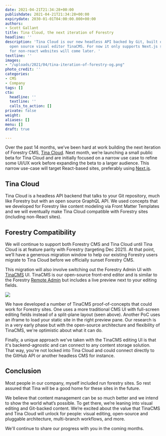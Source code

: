 ```yaml
---
date: 2021-04-21T21:34:28+00:00
publishdate: 2021-04-21T21:34:28+00:00
expirydate: 2030-01-01T04:00:00.000+00:00
authors:
- Scott Gallant
title: Tina Cloud, the next iteration of Forestry
headline: ''
description: 'Tina Cloud is our new headless API backed by Git, built on top on our
  open source visual editor TinaCMS. For now it only supports Next.js sites, support
  for non-react websites will come later. '
textline: ''
images:
- "/uploads/2021/04/tina-iteration-of-forestry-og.png"
photo_credit: ''
categories:
- CMS
- Company
tags: []
cta:
  headline: ''
  textline: ''
  calls_to_action: []
private: false
weight: 
aliases: []
menu: []
draft: true

---
```

Over the past 14 months, we’ve been hard at work building the next iteration of Forestry CMS, [Tina Cloud](https://tina.io/blog/tina-cloud-a-headless-cms-backed-by-git/). Next month, we’re launching a small public beta for Tina Cloud and are initially focused on a narrow use case to refine some UI/UX work before expanding the beta to a larger audience.  This narrow use-case will target React-based sites, preferably using [Next.js](https://nextjs.org).

## Tina Cloud

Tina Cloud is a headless API backend that talks to your Git repository, much like Forestry but with an open source GraphQL API.  We used concepts that we developed for Forestry like content modeling via Front Matter Templates and we will eventually make Tina Cloud compatible with Forestry sites (including non-React sites). 

## Forestry Compatibility

We will continue to support both Forestry CMS and Tina Cloud until Tina Cloud is at feature parity with Forestry (targeting Dec 2021). At that point, we’ll have a generous migration window to help our existing Forestry users migrate to Tina Cloud before we officially sunset Forestry CMS.

This migration will also involve switching out the Forestry Admin UI with [TinaCMS](http://tina.io/) UI. TinaCMS is our open-source front-end editor and is similar to the Forestry [Remote Admin](https://forestry.io/docs/editing/remote-admin/) but includes a live preview next to your editing fields.

![](https://res.cloudinary.com/forestry-demo/image/upload/v1619023278/tina-cms-visual-editing.gif)

We have developed a number of TinaCMS proof-of-concepts that could work for Forestry sites. One uses a more traditional CMS UI with full-screen editing fields instead of a split-plane layout (seen above). Another PoC uses an iframe to load your static site in the right preview pane. Our research is in a very early phase but with the open-source architecture and flexibility of TinaCMS, we're optimistic about what it can do.

Finally, a unique approach we've taken with the TinaCMS editing UI is that it's backend-agnostic and can connect to any content storage solution. That way, you're not locked into Tina Cloud and could connect directly to the GitHub API or another headless CMS for instance.

## Conclusion

Most people in our company, myself included run forestry sites. So rest assured that Tina will be a good home for these sites in the future.

We believe that content management can be so much better and we intend to show the world what’s possible. To get there, we’re leaning into visual editing and Git-backed content.  We’re excited about the value that TinaCMS and Tina Cloud will unlock for people: visual editing, open-source and pluggable architecture, multi-branch workflows, and more.

We'll continue to share our progress with you in the coming months.